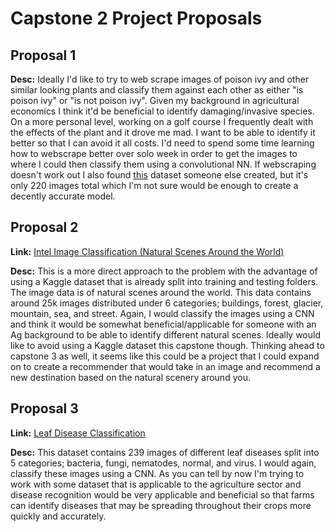 # Capstone 2 Project Proposals

## Proposal 1    
**Desc:**  Ideally I'd like to try to web scrape images of poison ivy and other similar looking plants and classify them against each other as either "is poison ivy" or "is not poison ivy". Given my background in agricultural economics I think it'd be beneficial to identify damaging/invasive species. On a more personal level, working on a golf course I frequently dealt with the effects of the plant and it drove me mad. I want to be able to identify it better so that I can avoid it all costs. I'd need to spend some time learning how to webscrape better over solo week in order to get the images to where I could then classify them using a convolutional NN. If webscraping doesn't work out I also found [this](https://github.com/bazilione/poison_ivy) dataset someone else created, but it's only 220 images total which I'm not sure would be enough to create a decently accurate model.

## Proposal 2
**Link:** [Intel Image Classification (Natural Scenes Around the World)](https://www.kaggle.com/puneet6060/intel-image-classification)

**Desc:** This is a more direct approach to the problem with the advantage of using a Kaggle dataset that is already split into training and testing folders. The image data is of natural scenes around the world. This data contains around 25k images distributed under 6 categories; buildings, forest, glacier, mountain, sea, and street. Again, I would classify the images using a CNN and think it would be somewhat beneficial/applicable for someone with an Ag background to be able to identify different natural scenes. Ideally would like to avoid using a Kaggle dataset this capstone though. Thinking ahead to capstone 3 as well, it seems like this could be a project that I could expand on to create a recommender that would take in an image and recommend a new destination based on the natural scenery around you. 

## Proposal 3

**Link:** [Leaf Disease Classification](https://www.kaggle.com/sizlingdhairya1/leaf-disease)

**Desc:**  This dataset contains 239 images of different leaf diseases split into 5 categories; bacteria, fungi, nematodes, normal, and virus. I would again, classify these images using a CNN. As you can tell by now I'm trying to work with some dataset that is applicable to the agriculture sector and disease recognition would be very applicable and beneficial so that farms can identify diseases that may be spreading throughout their crops more quickly and accurately.